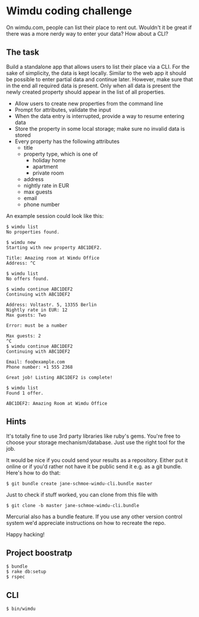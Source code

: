 # Wimdu coding challenge

On wimdu.com, people can list their place to rent out. Wouldn't it be
great if there was a more nerdy way to enter your data? How about a
CLI?

## The task

Build a standalone app that allows users to list their place via a
CLI. For the sake of simplicity, the data is kept locally. Similar to
the web app it should be possible to enter partial data and continue
later. However, make sure that in the end all required data is
present. Only when all data is present the newly created property
should appear in the list of all properties.

* Allow users to create new properties from the command line
* Prompt for attributes, validate the input
* When the data entry is interrupted, provide a way to resume entering data
* Store the property in some local storage; make sure no invalid data
  is stored
* Every property has the following attributes
  * title
  * property type, which is one of
    * holiday home
    * apartment
    * private room
  * address
  * nightly rate in EUR
  * max guests
  * email
  * phone number

An example session could look like this:

    $ wimdu list
    No properties found.

    $ wimdu new
    Starting with new property ABC1DEF2.

    Title: Amazing room at Wimdu Office
    Address: ^C

    $ wimdu list
    No offers found.

    $ wimdu continue ABC1DEF2
    Continuing with ABC1DEF2

    Address: Voltastr. 5, 13355 Berlin
    Nightly rate in EUR: 12
    Max guests: Two

    Error: must be a number

    Max guests: 2
    ^C
    $ wimdu continue ABC1DEF2
    Continuing with ABC1DEF2

    Email: foo@example.com
    Phone number: +1 555 2368

    Great job! Listing ABC1DEF2 is complete!

    $ wimdu list
    Found 1 offer.

    ABC1DEF2: Amazing Room at Wimdu Office

## Hints

It's totally fine to use 3rd party libraries like ruby's gems. You're
free to choose your storage mechanism/database. Just use the right
tool for the job.

It would be nice if you could send your results as a
repository. Either put it online or if you'd rather not have it be
public send it e.g. as a git bundle. Here's how to do that:

    $ git bundle create jane-schmoe-wimdu-cli.bundle master

Just to check if stuff worked, you can clone from this file with

    $ git clone -b master jane-schmoe-wimdu-cli.bundle

Mercurial also has a bundle feature. If you use any other version
control system we'd appreciate instructions on how to recreate the
repo.

Happy hacking!


## Project boostratp

    $ bundle
    $ rake db:setup
    $ rspec

## CLI

    $ bin/wimdu
